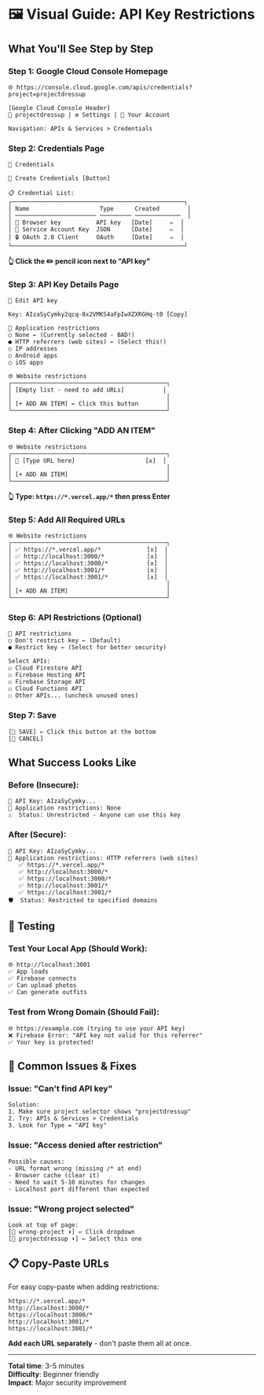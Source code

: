 # 🖼️ Visual Guide: API Key Restrictions

## What You'll See Step by Step

### Step 1: Google Cloud Console Homepage
```
🌐 https://console.cloud.google.com/apis/credentials?project=projectdressup

[Google Cloud Console Header]
📍 projectdressup | ⚙️ Settings | 👤 Your Account

Navigation: APIs & Services > Credentials
```

### Step 2: Credentials Page
```
🔑 Credentials

📝 Create Credentials [Button]

📋 Credential List:
┌─────────────────────────────────────────────────┐
│ Name                    Type      Created        │
│ ─────────────────────── ───────── ─────────────  │
│ 📱 Browser key          API key   [Date]     ✏️  │
│ 🔧 Service Account Key  JSON      [Date]     ✏️  │
│ 🔒 OAuth 2.0 Client     OAuth     [Date]     ✏️  │
└─────────────────────────────────────────────────┘
```
**👆 Click the ✏️ pencil icon next to "API key"**

### Step 3: API Key Details Page
```
🔑 Edit API key

Key: AIzaSyCymky2qcq-8x2VMKS4aFpIwXZXRGHq-t0 [Copy]

📱 Application restrictions
○ None ← (Currently selected - BAD!)
● HTTP referrers (web sites) ← (Select this!)
○ IP addresses
○ Android apps
○ iOS apps

🌐 Website restrictions
┌────────────────────────────────────────────┐
│ [Empty list - need to add URLs]           │
│                                            │
│ [+ ADD AN ITEM] ← Click this button        │
└────────────────────────────────────────────┘
```

### Step 4: After Clicking "ADD AN ITEM"
```
🌐 Website restrictions
┌────────────────────────────────────────────┐
│ 📝 [Type URL here]                    [x]  │
│                                            │
│ [+ ADD AN ITEM]                            │
└────────────────────────────────────────────┘
```
**👆 Type: `https://*.vercel.app/*` then press Enter**

### Step 5: Add All Required URLs
```
🌐 Website restrictions
┌────────────────────────────────────────────┐
│ ✅ https://*.vercel.app/*             [x]  │
│ ✅ http://localhost:3000/*            [x]  │
│ ✅ https://localhost:3000/*           [x]  │
│ ✅ http://localhost:3001/*            [x]  │
│ ✅ https://localhost:3001/*           [x]  │
│                                            │
│ [+ ADD AN ITEM]                            │
└────────────────────────────────────────────┘
```

### Step 6: API Restrictions (Optional)
```
🔧 API restrictions
○ Don't restrict key ← (Default)
● Restrict key ← (Select for better security)

Select APIs:
☑️ Cloud Firestore API
☑️ Firebase Hosting API  
☑️ Firebase Storage API
☑️ Cloud Functions API
☐ Other APIs... (uncheck unused ones)
```

### Step 7: Save
```
[💾 SAVE] ← Click this button at the bottom
[📝 CANCEL]
```

## What Success Looks Like

### Before (Insecure):
```
🔑 API Key: AIzaSyCymky...
📱 Application restrictions: None
⚠️  Status: Unrestricted - Anyone can use this key
```

### After (Secure):
```
🔑 API Key: AIzaSyCymky...
📱 Application restrictions: HTTP referrers (web sites)
   ✅ https://*.vercel.app/*
   ✅ http://localhost:3000/*
   ✅ https://localhost:3000/*
   ✅ http://localhost:3001/*
   ✅ https://localhost:3001/*
🛡️  Status: Restricted to specified domains
```

## 🧪 Testing

### Test Your Local App (Should Work):
```
🌐 http://localhost:3001
✅ App loads
✅ Firebase connects
✅ Can upload photos
✅ Can generate outfits
```

### Test from Wrong Domain (Should Fail):
```
🌐 https://example.com (trying to use your API key)
❌ Firebase Error: "API key not valid for this referrer"
✅ Your key is protected!
```

## 🚨 Common Issues & Fixes

### Issue: "Can't find API key"
```
Solution:
1. Make sure project selector shows "projectdressup"
2. Try: APIs & Services > Credentials
3. Look for Type = "API key"
```

### Issue: "Access denied after restriction"
```
Possible causes:
- URL format wrong (missing /* at end)
- Browser cache (clear it)
- Need to wait 5-10 minutes for changes
- Localhost port different than expected
```

### Issue: "Wrong project selected"
```
Look at top of page:
[📍 wrong-project ⬇️] ← Click dropdown
[📍 projectdressup ⬇️] ← Select this one
```

## 📋 Copy-Paste URLs

For easy copy-paste when adding restrictions:

```
https://*.vercel.app/*
http://localhost:3000/*
https://localhost:3000/*
http://localhost:3001/*
https://localhost:3001/*
```

**Add each URL separately** - don't paste them all at once.

---

**Total time**: 3-5 minutes  
**Difficulty**: Beginner friendly  
**Impact**: Major security improvement